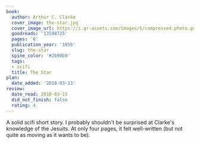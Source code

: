 ```yaml
---
book:
  author: Arthur C. Clarke
  cover_image: the-star.jpg
  cover_image_url: https://i.gr-assets.com/images/S/compressed.photo.goodreads.com/books/1451214185l/13598725._SX98_.jpg
  goodreads: '13598725'
  pages: '6'
  publication_year: '1955'
  slug: the-star
  spine_color: '#2b90b9'
  tags:
  - scifi
  title: The Star
plan:
  date_added: '2018-03-13'
review:
  date_read: 2018-03-15
  did_not_finish: false
  rating: 4
---
```


A solid scifi short story. I probably shouldn't be surprised at Clarke's knowledge of the Jesuits. At only four pages, it felt well-written (but not quite as moving as it wants to be).
